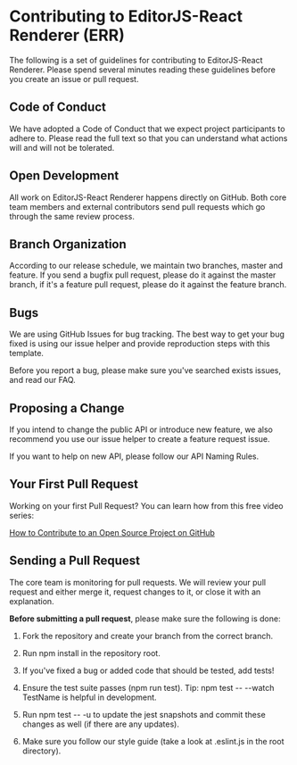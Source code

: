 # Contributing to EditorJS-React Renderer (ERR)

The following is a set of guidelines for contributing to EditorJS-React Renderer. Please spend several minutes reading these guidelines before you create an issue or pull request.

## Code of Conduct
We have adopted a Code of Conduct that we expect project participants to adhere to. Please read the full text so that you can understand what actions will and will not be tolerated.

## Open Development
All work on EditorJS-React Renderer happens directly on GitHub. Both core team members and external contributors send pull requests which go through the same review process.

## Branch Organization
According to our release schedule, we maintain two branches, master and feature. If you send a bugfix pull request, please do it against the master branch, if it's a feature pull request, please do it against the feature branch.

## Bugs
We are using GitHub Issues for bug tracking. The best way to get your bug fixed is using our issue helper and provide reproduction steps with this template.

Before you report a bug, please make sure you've searched exists issues, and read our FAQ.

## Proposing a Change
If you intend to change the public API or introduce new feature, we also recommend you use our issue helper to create a feature request issue.

If you want to help on new API, please follow our API Naming Rules.

## Your First Pull Request
Working on your first Pull Request? You can learn how from this free video series:

[How to Contribute to an Open Source Project on GitHub](https://egghead.io/courses/how-to-contribute-to-an-open-source-project-on-github)


## Sending a Pull Request
The core team is monitoring for pull requests. We will review your pull request and either merge it, request changes to it, or close it with an explanation.

**Before submitting a pull request**, please make sure the following is done:

1) Fork the repository and create your branch from the correct branch.

2) Run npm install in the repository root.

3) If you've fixed a bug or added code that should be tested, add tests!

4) Ensure the test suite passes (npm run test). Tip: npm test -- --watch TestName is helpful in development.

5) Run npm test -- -u to update the jest snapshots and commit these changes as well (if there are any updates).

6) Make sure you follow our style guide (take a look at .eslint.js in the root directory).
